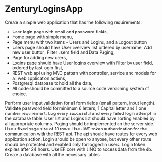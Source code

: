 # ZenturyLoginsApp

Create a simple web application that has the following requirements:
- User login page with email and password fields,
- Home page with simple menu,
- Page menu with two items - Users and Logins, and a Logout button,
- Users page should have User overview list ordered by username, Add new user
button, Filter users field and Data Paging,
- Page for adding new users,
- Logins page should have User logins overview with Filter by user field, ordered by
last login first,
- REST web api using MVC pattern with controller, service and models for all web
application actions,
- Postgresql database to hold all the data,
- All code should be committed to a source code versioning system of choice.

  
Perform user input validation for all form fields (email pattern, input length). Validate
password field for minimum 6 letters, 1 Capital letter and 1 one number requirement.
Log every successful and every failed login attempt in the database table.
User list and Logins list should have sorting enabled by all appropriate columns. Paging
should be implemented on the server side. Use a fixed page size of 10 rows.
Use JWT token authentication for the communication with the REST api. The api should
have routes for every web application action. Login should be open to anyone, but every
other route should be protected and enabled only for logged in users. Login token expires
after 24 hours.
Use EF core with LINQ to access data from the db. Create a database with all the necessary
tables
